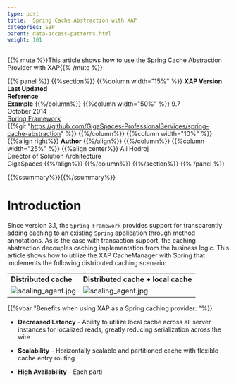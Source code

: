 ```yaml
---
type: post
title:  Spring Cache Abstraction with XAP
categories: SBP
parent: data-access-patterns.html
weight: 101
---
```


{{% mute %}}This article shows how to  use the Spring Cache Abstraction Provider with  XAP{{% /mute %}}

{{% panel %}}
{{%section%}}
{{%column width="15%" %}}
**XAP Version**<br>
**Last Updated**<br>
**Reference**<br>
**Example**
{{%/column%}}
{{%column  width="50%" %}}
9.7<br>
October 2014<br>
[Spring Framework](http://docs.spring.io/spring-framework/docs/4.0.x/spring-framework-reference/html/cache.html)<br>
{{%git "https://github.com/GigaSpaces-ProfessionalServices/spring-cache-abstraction" %}}
{{%/column%}}
{{%column  width="10%" %}}
{{%align right%}}
**Author**
{{%/align%}}
{{%/column%}}
{{%column  width="25%" %}}
{{%align center%}}
Ali Hodroj <br>
Director of Solution Architecture<br>
GigaSpaces
{{%/align%}}
{{%/column%}}
{{%/section%}}
{{% /panel %}}


{{%ssummary%}}{{%/ssummary%}}


# Introduction

Since version 3.1, the `Spring Framework` provides support for transparently adding caching to an existing `Spring` application through method annotations. As is the case with transaction support, the caching abstraction decouples caching implementation from the business logic. This article shows how to utilize the XAP CacheManager with Spring that implements the following distributed caching scenario:


|      |     |
|------|-----|
|**Distributed cache**|**Distributed cache + local cache** |
|![scaling_agent.jpg](/sbp/attachment_files/spring-cache1.png)|![scaling_agent.jpg](/sbp/attachment_files/spring-cache2.png)|



{{%vbar "Benefits when using XAP as a Spring caching provider: "%}}

-	**Decreased Latency** -  Ability to utilize local cache across all server instances for localized reads, greatly reducing serialization across the wire

-	**Scalability** - Horizontally scalable and partitioned cache with flexible cache entry routing

-	**High Availability** - Each parti
